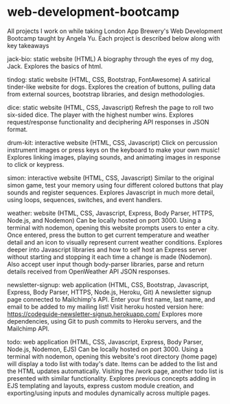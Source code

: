 # web-development-bootcamp

All projects I work on while taking London App Brewery's Web Development Bootcamp taught by Angela Yu.
Each project is described below along with key takeaways

jack-bio: static website (HTML)
A biography through the eyes of my dog, Jack.
Explores the basics of html.

tindog: static website (HTML, CSS, Bootstrap, FontAwesome)
A satirical tinder-like website for dogs.
Explores the creation of buttons, pulling data from external sources, bootstrap libraries, and design methodologies.

dice: static website (HTML, CSS, Javascript)
Refresh the page to roll two six-sided dice. The player with the highest number wins.
Explores request/response functionality and deciphering API responses in JSON format.

drum-kit: interactive website (HTML, CSS, Javascript)
Click on percussion instrument images or press keys on the keyboard to make your own music!
Explores linking images, playing sounds, and animating images in response to click or keypress.

simon: interactive website (HTML, CSS, Javascript)
Similar to the original simon game, test your memory using four different colored buttons that play sounds and register sequences.
Explores Javascript in much more detail, using loops, sequences, switches, and event handlers.

weather: website (HTML, CSS, Javascript, Express, Body Parser, HTTPS, Node.js, and Nodemon)
Can be locally hosted on port 3000. Using a terminal with nodemon, opening this website prompts users to enter a city.
Once entered, press the button to get current temperature and weather detail and an icon to visually represent current weather conditions.
Explores deeper into Javascript libraries and how to self host an Express server without starting and stopping it each time a change is made (Nodemon).
Also accept user input though body-parser libraries, parse and return details received from OpenWeather API JSON responses.

newsletter-signup: web application (HTML, CSS, Bootstrap, Javascript, Express, Body Parser, HTTPS, Node.js, Heroku, Git)
A newsletter signup page connected to Mailchimp's API. Enter your first name, last name, and email to be added to my mailing list!
Visit heroku hosted version here: https://codeguide-newsletter-signup.herokuapp.com/
Explores more dependencies, using Git to push commits to Heroku servers, and the Mailchimp API.

todo: web application (HTML, CSS, Javascript, Express, Body Parser, Node.js, Nodemon, EJS)
Can be locally hosted on port 3000. Using a terminal with nodemon, opening this website's root directory (home page) will display a todo list with
today's date. Items can be added to the list and the HTML updates automatically.
Visiting the /work page, another todo list is presented with similar functionality.
Explores previous concepts adding in EJS templating and layouts, express custom module creation, and exporting/using inputs and modules dynamically
across multiple pages.





